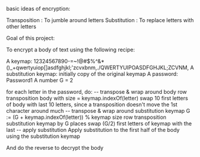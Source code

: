 ﻿basic ideas of encryption:

Transposition : To jumble around letters
Substitution  : To replace letters with other letters

Goal of this project:

To encrypt a body of text using the following recipe:

A keymap: 12324567890-=~!@#$%^&*()_+qwertyuiop[]asdfghjkl;'zcvxbnm,./QWERTYUIPOASDFGHJKL;ZCVNM,
A substitution keymap: initially copy of the original keymap
A password: Password1
A number G = 2

for each letter in  the password, do:
	-- transpose & wrap around body
	row transposition body with size = keymap.indexOf(letter)
	swap 10 first letters of body with last 10 letters, since a transposition doesn't move the 1st character around much
	-- transpose & wrap around substitution keymap
	G := (G + keymap.indexOf(letter)) % keymap size
	row transposition substitution keymap by G places
	swap (G/2) first letters of keymap with the last
	-- apply substitution
	Apply substitution to the first half of the body using the substitution keymap

And do the reverse to decrypt the body